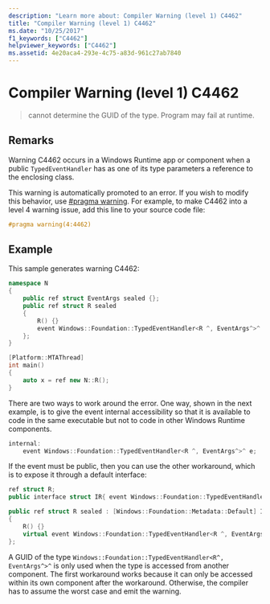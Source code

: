 ```yaml
---
description: "Learn more about: Compiler Warning (level 1) C4462"
title: "Compiler Warning (level 1) C4462"
ms.date: "10/25/2017"
f1_keywords: ["C4462"]
helpviewer_keywords: ["C4462"]
ms.assetid: 4e20aca4-293e-4c75-a83d-961c27ab7840
---
```

# Compiler Warning (level 1) C4462

> cannot determine the GUID of the type. Program may fail at runtime.

## Remarks

Warning C4462 occurs in a Windows Runtime app or component when a public `TypedEventHandler` has as one of its type parameters a reference to the enclosing class.

This warning is automatically promoted to an error. If you wish to modify this behavior, use [#pragma warning](../../preprocessor/warning.md). For example, to make C4462 into a level 4 warning issue, add this line to your source code file:

```cpp
#pragma warning(4:4462)
```

## Example

This sample generates warning C4462:

```cpp
namespace N
{
    public ref struct EventArgs sealed {};
    public ref struct R sealed
    {
        R() {}
        event Windows::Foundation::TypedEventHandler<R ^, EventArgs^>^ e;
    };
}

[Platform::MTAThread]
int main()
{
    auto x = ref new N::R();
}
```

There are two ways to work around the error. One way, shown in the next example, is to give the event internal accessibility so that it is available to code in the same executable but not to code in other Windows Runtime components.

```cpp
internal:
    event Windows::Foundation::TypedEventHandler<R ^, EventArgs^>^ e;
```

If the event must be public, then you can use the other workaround, which is to expose it through a default interface:

```cpp
ref struct R;
public interface struct IR{ event Windows::Foundation::TypedEventHandler<R ^, EventArgs^>^ e;};

public ref struct R sealed : [Windows::Foundation::Metadata::Default] IR
{
    R() {}
    virtual event Windows::Foundation::TypedEventHandler<R ^, EventArgs^>^ e;
};
```

A GUID of the type `Windows::Foundation::TypedEventHandler<R^, EventArgs^>^` is only used when the type is accessed from another component. The first workaround works because it can only be accessed within its own component after the workaround. Otherwise, the compiler has to assume the worst case and emit the warning.
